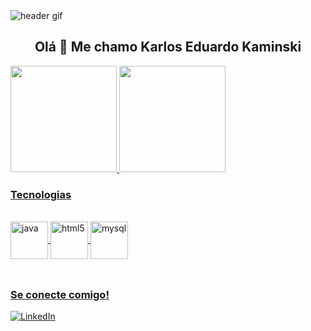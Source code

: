 <img align="middle" alt="header gif" src="https://user-images.githubusercontent.com/74038190/241765440-80728820-e06b-4f96-9c9e-9df46f0cc0a5.gif"/>
<h2 align="center">Olá 👋 Me chamo Karlos Eduardo Kaminski</h2>

<div>
  <a href="https://github.com/KarlosEKaminski">
  <img height="170em" src="https://github-readme-stats.vercel.app/api?username=KarlosEKaminski&show_icons=true&theme=transparent&include_all_commits=true&count_private=true"/>
  <img height="170em" src="https://github-readme-stats.vercel.app/api/top-langs/?username=KarlosEKaminski&layout-compact&langs_count=16&theme=transparent"/>  
</div>
    
### Tecnologias

<div style="display: inline_block"><br>
  <img align="center" alt="java" height="60" width="60" src="https://cdn.jsdelivr.net/gh/devicons/devicon/icons/java/java-original.svg">
  <img align="center" alt="html5" height="60" width="60" src="https://cdn.jsdelivr.net/gh/devicons/devicon/icons/html5/html5-original-wordmark.svg">
  <img align="center" alt="mysql" height="60" width="60" src="https://cdn.jsdelivr.net/gh/devicons/devicon/icons/mysql/mysql-original-wordmark.svg">
</div><br>

##

### Se conecte comigo!

[![LinkedIn](https://img.shields.io/badge/LinkedIn-0077B5?style=for-the-badge&logo=linkedin&logoColor=white)](https://www.linkedin.com/in/karlos-kaminski/)

